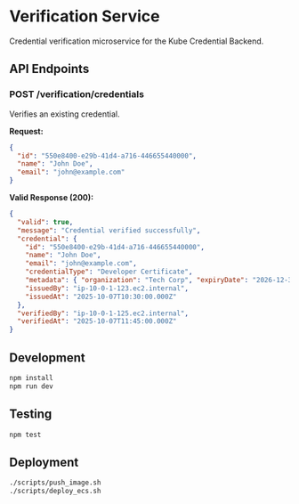 # Verification Service

Credential verification microservice for the Kube Credential Backend.

## API Endpoints

### POST /verification/credentials
Verifies an existing credential.

**Request:**
```json
{
  "id": "550e8400-e29b-41d4-a716-446655440000",
  "name": "John Doe",
  "email": "john@example.com"
}
```

**Valid Response (200):**
```json
{
  "valid": true,
  "message": "Credential verified successfully",
  "credential": {
    "id": "550e8400-e29b-41d4-a716-446655440000",
    "name": "John Doe",
    "email": "john@example.com",
    "credentialType": "Developer Certificate",
    "metadata": { "organization": "Tech Corp", "expiryDate": "2026-12-31" },
    "issuedBy": "ip-10-0-1-123.ec2.internal",
    "issuedAt": "2025-10-07T10:30:00.000Z"
  },
  "verifiedBy": "ip-10-0-1-125.ec2.internal",
  "verifiedAt": "2025-10-07T11:45:00.000Z"
}
```

## Development

```bash
npm install
npm run dev
```

## Testing

```bash
npm test
```

## Deployment

```bash
./scripts/push_image.sh
./scripts/deploy_ecs.sh
```